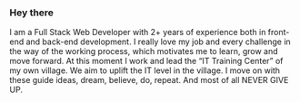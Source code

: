 ### Hey there

I am a Full Stack Web Developer with 2+ years of experience both in front-end and back-end development.
I really love my job and every challenge in the way of the working process, which motivates me to learn, grow and move forward.
At this moment I work and lead the “IT Training Center” of my own village. We aim to uplift the IT level in the village.
I move on with these guide ideas, dream, believe, do, repeat. And most of all NEVER GIVE UP.

<!--
**ashot-developer/ashot-developer** is a ✨ _special_ ✨ repository because its `README.md` (this file) appears on your GitHub profile.

Here are some ideas to get you started:

- 🔭 I’m currently working on ...
- 🌱 I’m currently learning ...
- 👯 I’m looking to collaborate on ...
- 🤔 I’m looking for help with ...
- 💬 Ask me about ...
- 📫 How to reach me: ...
- 😄 Pronouns: ...
- ⚡ Fun fact: ...
-->
